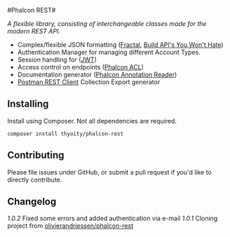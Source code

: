 #Phalcon REST#

*A flexible library, consisting of interchangeable classes made for the modern REST API.*

 * Complex/flexible JSON formatting ([Fractal](https://github.com/thephpleague/fractal), [Build API's You Won't Hate](https://leanpub.com/build-apis-you-wont-hate))
 * Authentication Manager for managing different Account Types.
 * Session handling for ([JWT](http://jwt.io/))
 * Access control on endpoints ([Phalcon ACL](http://docs.phalconphp.com/en/latest/reference/acl.html))
 * Documentation generator ([Phalcon Annotation Reader](https://docs.phalconphp.com/en/latest/reference/annotations.html))
 * [Postman REST Client](http://getpostman.com) Collection Export generator

## Installing ##
Install using Composer. Not all dependencies are required.
````
composer install thyoity/phalcon-rest
````

## Contributing ##
Please file issues under GitHub, or submit a pull request if you'd like to directly contribute.

## Changelog ##

*1.0.2* Fixed some errors and added authentication via e-mail
*1.0.1* Cloning project from [olivierandriessen/phalcon-rest](https://github.com/olivierandriessen/phalcon-rest)